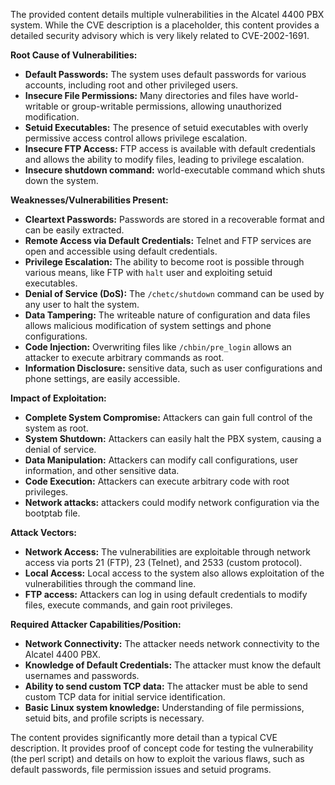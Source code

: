 The provided content details multiple vulnerabilities in the Alcatel 4400 PBX system. While the CVE description is a placeholder, this content provides a detailed security advisory which is very likely related to CVE-2002-1691.

**Root Cause of Vulnerabilities:**

*   **Default Passwords:** The system uses default passwords for various accounts, including root and other privileged users.
*   **Insecure File Permissions:** Many directories and files have world-writable or group-writable permissions, allowing unauthorized modification.
*   **Setuid Executables:** The presence of setuid executables with overly permissive access control allows privilege escalation.
*   **Insecure FTP Access:** FTP access is available with default credentials and allows the ability to modify files, leading to privilege escalation.
*   **Insecure shutdown command:** world-executable command which shuts down the system.

**Weaknesses/Vulnerabilities Present:**

*   **Cleartext Passwords:** Passwords are stored in a recoverable format and can be easily extracted.
*   **Remote Access via Default Credentials:** Telnet and FTP services are open and accessible using default credentials.
*   **Privilege Escalation:** The ability to become root is possible through various means, like FTP with `halt` user and exploiting setuid executables.
*   **Denial of Service (DoS):** The `/chetc/shutdown` command can be used by any user to halt the system.
*   **Data Tampering:** The writeable nature of configuration and data files allows malicious modification of system settings and phone configurations.
*   **Code Injection:** Overwriting files like `/chbin/pre_login` allows an attacker to execute arbitrary commands as root.
*   **Information Disclosure:** sensitive data, such as user configurations and phone settings, are easily accessible.

**Impact of Exploitation:**

*   **Complete System Compromise:** Attackers can gain full control of the system as root.
*   **System Shutdown:** Attackers can easily halt the PBX system, causing a denial of service.
*   **Data Manipulation:** Attackers can modify call configurations, user information, and other sensitive data.
*   **Code Execution:** Attackers can execute arbitrary code with root privileges.
*   **Network attacks:** attackers could modify network configuration via the bootptab file.

**Attack Vectors:**

*   **Network Access:** The vulnerabilities are exploitable through network access via ports 21 (FTP), 23 (Telnet), and 2533 (custom protocol).
*   **Local Access:** Local access to the system also allows exploitation of the vulnerabilities through the command line.
*   **FTP access:** Attackers can log in using default credentials to modify files, execute commands, and gain root privileges.

**Required Attacker Capabilities/Position:**

*   **Network Connectivity:** The attacker needs network connectivity to the Alcatel 4400 PBX.
*   **Knowledge of Default Credentials:** The attacker must know the default usernames and passwords.
*   **Ability to send custom TCP data:** The attacker must be able to send custom TCP data for initial service identification.
*   **Basic Linux system knowledge:** Understanding of file permissions, setuid bits, and profile scripts is necessary.

The content provides significantly more detail than a typical CVE description. It provides proof of concept code for testing the vulnerability (the perl script) and details on how to exploit the various flaws, such as default passwords, file permission issues and setuid programs.